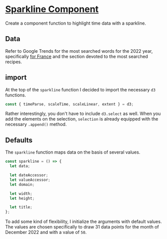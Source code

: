 # [Sparkline Component](https://codepen.io/borntofrappe/full/GRGLWoR)

Create a component function to highlight time data with a sparkline.

## Data

Refer to Google Trends for the most searched words for the 2022 year, specifically [for France](https://trends.google.com/trends/yis/2022/FR/) and the section devoted to the most searched recipes.

## import

At the top of the `sparkline` function I decided to import the necessary `d3` functions.

```js
const { timeParse, scaleTime, scaleLinear, extent } = d3;
```

Rather interestingly, you don't have to include `d3.select` as well. When you add the elements on the selection, `selection` is already equipped with the necessary `.append()` method.

## Defaults

The `sparkline` function maps data on the basis of several values.

```js
const sparkline = () => {
  let data;

  let dateAccessor;
  let valueAccessor;
  let domain;

  let width;
  let height;

  let title;
};
```

To add some kind of flexibility, I initialize the arguments with default values. The values are chosen specifically to draw 31 data points for the month of December 2022 and with a value of `50`.
